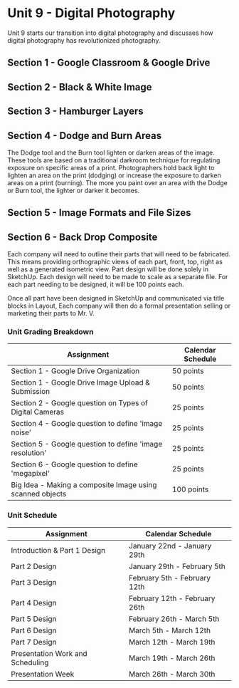 # Unit 9 - Digital Photography

Unit 9 starts our transition into digital photography and discusses how digital photography has revolutionized photography.

## Section 1 - Google Classroom & Google Drive

## Section 2 - Black & White Image

## Section 3 - Hamburger Layers

## Section 4 - Dodge and Burn Areas

The Dodge tool and the Burn tool lighten or darken areas of the image. These tools are based on a traditional darkroom technique for regulating exposure on specific areas of a print. Photographers hold back light to lighten an area on the print (dodging) or increase the exposure to darken areas on a print (burning). The more you paint over an area with the Dodge or Burn tool, the lighter or darker it becomes.

## Section 5 - Image Formats and File Sizes

## Section 6 - Back Drop Composite

Each company will need to outline their parts that will need to be fabricated. This means providing orthographic views of each part, front, top, right as well as a generated isometric view. Part design will be done solely in SketchUp. Each design will need to be made to scale as a separate file. For each part needing to be designed, it will be 100 points each.

Once all part have been designed in SketchUp and communicated via title blocks in Layout, Each company will then do a formal presentation selling or marketing their parts to Mr. V.

### Unit Grading Breakdown

| Assignment  | Calendar Schedule |
| ------------- | ------------- |
| Section 1 - Google Drive Organization  | 50 points   |
| Section 1 - Google Drive Image Upload & Submission  | 50 points   |
| Section 2 - Google question on Types of Digital Cameras | 25 points   |
| Section 4 - Google question to define 'image noise'  | 25 points   |
| Section 5 - Google question to define 'image resolution'  | 25 points   |
| Section 6 - Google question to define 'megapixel'  | 25 points   |
| Big Idea - Making a composite Image using scanned objects  | 100 points   |

### Unit Schedule

| Assignment  | Calendar Schedule |
| ------------- | ------------- |
| Introduction & Part 1 Design  | January 22nd - January 29th   |
| Part 2 Design  | January 29th - February 5th  |
| Part 3 Design  | February 5th - February 12th |
| Part 4 Design  | February 12th - February 26th |
| Part 5 Design  | February 26th - March 5th |
| Part 6 Design  | March 5th - March 12th |
| Part 7 Design  | March 12th - March 19th |
| Presentation Work and Scheduling   | March 19th - March 26th |
| Presentation Week   | March 26th - March 30th|
